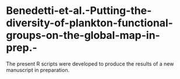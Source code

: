 # Benedetti-et-al.-Putting-the-diversity-of-plankton-functional-groups-on-the-global-map-in-prep.-
The present R scripts were developed to produce the results of a new manuscript in preparation.
